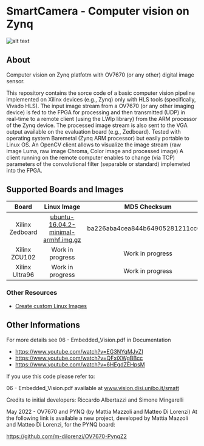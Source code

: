 # SmartCamera - Computer vision on Zynq


![alt text](https://github.com/smatt-github/SmartCamera/blob/master/Screenshot.png)

## About

Computer vision on Zynq platfotm with OV7670 (or any other) digital image sensor.

This repository contains the sorce code of a basic computer vision pipeline implemented on Xilinx devices (e.g., Zynq) only with HLS tools (specifically, Vivado HLS).
The input image stream from a OV7670 (or any other imaging device) is fed to the FPGA for processing and then transmitted (UDP) in real-time to a remote client (using the LWIp library) from the ARM processor of the Zynq device. 
The processed image stream is also sent to the VGA output available on the evaluation board (e.g., Zedboard).
Tested with operating system Baremetal (Zynq ARM processor) but easily portable to Linux OS.
An OpenCV client allows to visualize the image stream (raw image Luma, raw image Chroma, Color image and processed image)
A client running on the remote computer enables to change (via TCP) parameters of the convolutional filter (separable or standard) implemeted into the FPGA. 

## Supported Boards and Images


| Board   |      Linux Image      | MD5 Checksum | Documentation |
|:----------:|:-------------:|:------:|:------:|
| Xilinx Zedboard   |   [ubuntu-16.04.2-minimal-armhf.img.gz](https://cloud.hipert.unimore.it/s/8wAjJfwp54FkC5B/download) |  ba226aba4cea844b64905281211cc695 | [User Guide](google.it) |
| Xilinx ZCU102     |   Work in progress |  Work in progress | Work in progress |
| Xilinx Ultra96    |   Work in progress |  Work in progress | Work in progress |

### Other Resources

* [Create custom Linux Images](https://github.com/smatt-github/SmartCamera/blob/master/Documentation/board_preparation.md)

## Other Informations

For more details see 06 - Embedded_Vision.pdf in Documentation

* https://www.youtube.com/watch?v=EG3NYqMJvZI
* https://www.youtube.com/watch?v=QFxjXWgBBcc
* https://www.youtube.com/watch?v=6HEgdZEHpsM

If you use this code please refer to: 

06 - Embedded_Vision.pdf available at www.vision.disi.unibo.it/smatt

Credits to initial developers: Riccardo Albertazzi and Simone Mingarelli


May 2022 - OV7670 and PYNQ (by Mattia Mazzoli and Matteo Di Lorenzi)
At the following link is available a new project, developed by Mattia Mazzoli and Matteo Di Lorenzi, for the PYNQ board:

https://github.com/m-dilorenzi/OV7670-PynqZ2


